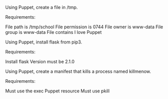 Using Puppet, create a file in /tmp.

Requirements:

File path is /tmp/school
File permission is 0744
File owner is www-data
File group is www-data
File contains I love Puppet


Using Puppet, install flask from pip3.

Requirements:

Install flask
Version must be 2.1.0


Using Puppet, create a manifest that kills a process named killmenow.

Requirements:

Must use the exec Puppet resource
Must use pkill
